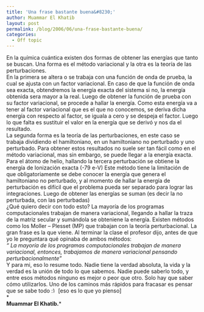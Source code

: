 ```yaml
---
title: 'Una frase bastante buena&#8230;'
author: Muammar El Khatib
layout: post
permalink: /blog/2006/06/una-frase-bastante-buena/
categories:
  - Off topic
---
```

En la química cuántica existen dos formas de obtener las energías que tanto se buscan. Una forma es el método variacional y la otra es la teoría de las perturbaciones.  
En la primera se altera o se trabaja con una función de onda de prueba, la cual se ajusta con un factor variacional. En caso de que la función de onda sea exacta, obtendremos la energía exacta del sistema si no, la energía obtenida sera mayor a la real. Luego de obtener la función de prueba con su factor variacional, se procede a hallar la energía. Como esta energía va a tener al factor variacional que es el que no conocemos, se deriva dicha energía con respecto al factor, se iguala a cero y se despeja el factor. Luego lo que falta es sustituir el valor en la energía que se derivó y nos da el resultado.  
La segunda forma es la teoría de las perturbaciones, en este caso se trabaja dividiendo el hamiltoniano, en un hamiltoniano no perturbado y uno perturbado. Para obtener estos resultados no suele ser tan fácil como en el método variacional, mas sin embargo, se puede llegar a la energía exacta. Para el átomo de helio, hallando la tercera perturbación se obtiene la energía de Ionización exacta (-79 e-V) Este método tiene la limitación de que obligatoriamente se debe conocer la energía que genera el hamiltoniano no perturbado, y al momento de hallar la energía de perturbación es difícil que el problema pueda ser separado para lograr las integraciones. Luego de obtener las energías se suman (es decir la no perturbada, con las perturbadas)  
¿Qué quiero decir con todo esto? La mayoría de los programas computacionales trabajan de manera variacional, llegando a hallar la traza de la matriz secular y sumándola se obteniene la energía. Existen métodos como los Moller – Plesset (MP) que trabajan con la teoría perturbacional. La gran frase es la que viene. Al terminar la clase el profesor dijo, antes de que yo le preguntara qué opinaba de ambos métodos:  
*“ La mayoría de los programas computacionales trabajan de manera variacional, entonces, trabajamos de manera variacional pensando perturbacionalmente”*  
Y para mi, eso lo resume todo. Nadie tiene la verdad absoluta, la vida y la verdad es la unión de todo lo que sabemos. Nadie puede saberlo todo, y entre esos métodos ninguno es mejor o peor que otro. Solo hay que saber cómo utilizarlos. Uno de los caminos más rápidos para fracasar es pensar que se sabe todo <img src="http://muammar.me/blog/wp-includes/images/smilies/simple-smile.png" alt=":)" class="wp-smiley" style="height: 1em; max-height: 1em;" /> [eso es lo que yo pienso]  
*  
**Muammar El Khatib.***